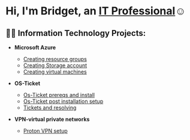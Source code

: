 <h1>Hi, I'm Bridget, an <a href="https://www.linkedin.com/in/bozuna92/">IT Professional</a>☺</h1>

<h2>👨‍💻 Information Technology Projects:</h2>

- <b>Microsoft Azure</b>
  - [Creating resource groups](https://github.com/bozuna92/Creating-resource-group)
  - [Creating Storage account](https://github.com/bozuna92/Azure-storage-account)
  - [Creating virtual machines](https://github.com/bozuna92/virtual-machines)
 
- <b>OS-Ticket</b>
  - [Os-Ticket prereqs and install](https://github.com/bozuna92/osTicket-prereqs)
  - [Os-Ticket post installation setup](https://github.com/bozuna92/Os-ticket-post-installation-setup)
  - [Tickets and resolving](https://github.com/bozuna92/Tickets-and-ticket-lifecycle)
  
- <b>VPN-virtual private networks </b>
  - [Proton VPN setup](https://github.com/bozuna92/VPN-Setup)





